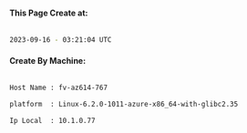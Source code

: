 
   
#### This Page Create at:

```bash

2023-09-16 - 03:21:04 UTC

```

#### Create By Machine:

```bash

Host Name : fv-az614-767

platform  : Linux-6.2.0-1011-azure-x86_64-with-glibc2.35

Ip Local  : 10.1.0.77

```


